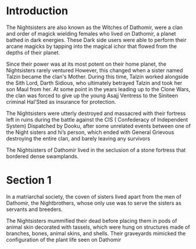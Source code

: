 # Introduction

The Nightsisters are also known as the Witches of Dathomir, were a clan and order of magick wielding females who lived on Dathomir, a planet bathed in dark energies.
These Dark side users were able to perform their arcane magicks by tapping into the magical ichor that flowed from the depths of their planet.

Since their power was at its most potent on their home planet, the Nightsisters rarely ventured However, this changed when a sister named Talzin became the clan's Mother.
During this time, Talzin worked alongside the Sith Lord, Darth Sidious, who ultimately betrayed Talzin and took her son Maul from her.
At some point in the years leading up to the Clone Wars, the clan was forced to give up the young Asajj Ventress to the Siniteen criminal Hal'Sted as insurance for protection.

The Nightsisters were utterly destroyed and massacred with their fortress left in ruins during the battle against the CIS ( Confederacy of Independent System) Dispatched by Dooku, after some unrelated events between one of the Night sisters and hi’s person, which ended with General Grievous destroying the entire clan, and barely leaving any survivors

The Nightsisters of Dathomir lived in the seclusion of a stone fortress that bordered dense swamplands.

# Section 1

In a matriarchal society, the coven of sisters lived apart from the men of Dathomir, the Nightbrothers, whose only use was to serve the sisters as servants and breeders.

The Nightsisters mummified their dead before placing them in pods of animal skin decorated with tassels, which were hung on structures made of branches, bones, animal skins, and shells.
Their graveyards mimicked the configuration of the plant life seen on Dathomir
